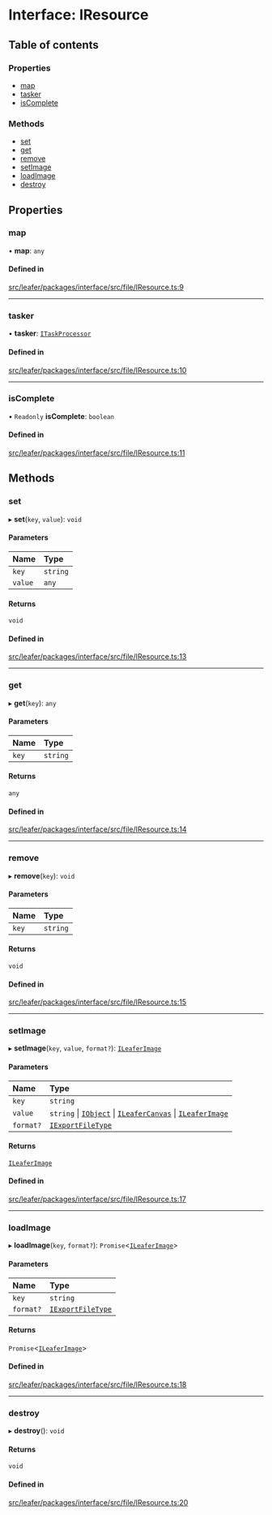 # Interface: IResource

## Table of contents

### Properties

- [map](IResource.md#map)
- [tasker](IResource.md#tasker)
- [isComplete](IResource.md#iscomplete)

### Methods

- [set](IResource.md#set)
- [get](IResource.md#get)
- [remove](IResource.md#remove)
- [setImage](IResource.md#setimage)
- [loadImage](IResource.md#loadimage)
- [destroy](IResource.md#destroy)

## Properties

### map

• **map**: `any`

#### Defined in

[src/leafer/packages/interface/src/file/IResource.ts:9](https://github.com/leaferjs/leafer/blob/9496e2973fd92c147ae5dbbf3c11ffcd5991c0f1/packages/interface/src/file/IResource.ts#L9)

___

### tasker

• **tasker**: [`ITaskProcessor`](ITaskProcessor.md)

#### Defined in

[src/leafer/packages/interface/src/file/IResource.ts:10](https://github.com/leaferjs/leafer/blob/9496e2973fd92c147ae5dbbf3c11ffcd5991c0f1/packages/interface/src/file/IResource.ts#L10)

___

### isComplete

• `Readonly` **isComplete**: `boolean`

#### Defined in

[src/leafer/packages/interface/src/file/IResource.ts:11](https://github.com/leaferjs/leafer/blob/9496e2973fd92c147ae5dbbf3c11ffcd5991c0f1/packages/interface/src/file/IResource.ts#L11)

## Methods

### set

▸ **set**(`key`, `value`): `void`

#### Parameters

| Name | Type |
| :------ | :------ |
| `key` | `string` |
| `value` | `any` |

#### Returns

`void`

#### Defined in

[src/leafer/packages/interface/src/file/IResource.ts:13](https://github.com/leaferjs/leafer/blob/9496e2973fd92c147ae5dbbf3c11ffcd5991c0f1/packages/interface/src/file/IResource.ts#L13)

___

### get

▸ **get**(`key`): `any`

#### Parameters

| Name | Type |
| :------ | :------ |
| `key` | `string` |

#### Returns

`any`

#### Defined in

[src/leafer/packages/interface/src/file/IResource.ts:14](https://github.com/leaferjs/leafer/blob/9496e2973fd92c147ae5dbbf3c11ffcd5991c0f1/packages/interface/src/file/IResource.ts#L14)

___

### remove

▸ **remove**(`key`): `void`

#### Parameters

| Name | Type |
| :------ | :------ |
| `key` | `string` |

#### Returns

`void`

#### Defined in

[src/leafer/packages/interface/src/file/IResource.ts:15](https://github.com/leaferjs/leafer/blob/9496e2973fd92c147ae5dbbf3c11ffcd5991c0f1/packages/interface/src/file/IResource.ts#L15)

___

### setImage

▸ **setImage**(`key`, `value`, `format?`): [`ILeaferImage`](ILeaferImage.md)

#### Parameters

| Name | Type |
| :------ | :------ |
| `key` | `string` |
| `value` | `string` \| [`IObject`](IObject.md) \| [`ILeaferCanvas`](ILeaferCanvas.md) \| [`ILeaferImage`](ILeaferImage.md) |
| `format?` | [`IExportFileType`](../modules.md#iexportfiletype) |

#### Returns

[`ILeaferImage`](ILeaferImage.md)

#### Defined in

[src/leafer/packages/interface/src/file/IResource.ts:17](https://github.com/leaferjs/leafer/blob/9496e2973fd92c147ae5dbbf3c11ffcd5991c0f1/packages/interface/src/file/IResource.ts#L17)

___

### loadImage

▸ **loadImage**(`key`, `format?`): `Promise`\<[`ILeaferImage`](ILeaferImage.md)\>

#### Parameters

| Name | Type |
| :------ | :------ |
| `key` | `string` |
| `format?` | [`IExportFileType`](../modules.md#iexportfiletype) |

#### Returns

`Promise`\<[`ILeaferImage`](ILeaferImage.md)\>

#### Defined in

[src/leafer/packages/interface/src/file/IResource.ts:18](https://github.com/leaferjs/leafer/blob/9496e2973fd92c147ae5dbbf3c11ffcd5991c0f1/packages/interface/src/file/IResource.ts#L18)

___

### destroy

▸ **destroy**(): `void`

#### Returns

`void`

#### Defined in

[src/leafer/packages/interface/src/file/IResource.ts:20](https://github.com/leaferjs/leafer/blob/9496e2973fd92c147ae5dbbf3c11ffcd5991c0f1/packages/interface/src/file/IResource.ts#L20)
